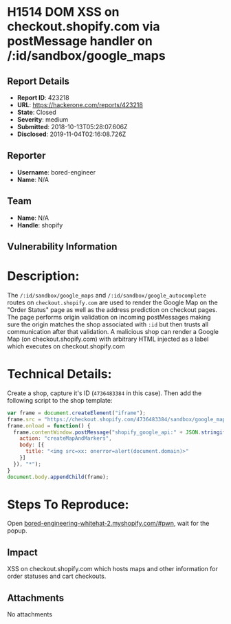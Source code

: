 # H1514 DOM XSS on checkout.shopify.com via postMessage handler on /:id/sandbox/google_maps

## Report Details
- **Report ID**: 423218
- **URL**: https://hackerone.com/reports/423218
- **State**: Closed
- **Severity**: medium
- **Submitted**: 2018-10-13T05:28:07.606Z
- **Disclosed**: 2019-11-04T02:16:08.726Z

## Reporter
- **Username**: bored-engineer
- **Name**: N/A

## Team
- **Name**: N/A
- **Handle**: shopify

## Vulnerability Information
# Description:
The `/:id/sandbox/google_maps` and `/:id/sandbox/google_autocomplete` routes on `checkout.shopify.com` are used to render the Google Map on the "Order Status" page as well as the address prediction on checkout pages. The page performs origin validation on incoming postMessages making sure the origin matches the shop associated with `:id` but then trusts all communication after that validation. A malicious shop can render a Google Map (on checkout.shopify.com) with arbitrary HTML injected as a label which executes on checkout.shopify.com

# Technical Details:
Create a shop, capture it's ID (`4736483384` in this case). Then add the following script to the shop template:
```js
var frame = document.createElement("iframe");
frame.src = "https://checkout.shopify.com/4736483384/sandbox/google_maps";
frame.onload = function() {
  frame.contentWindow.postMessage("shopify_google_api:" + JSON.stringify({
    action: "createMapAndMarkers", 
    body: [{
      title: "<img src=xx: onerror=alert(document.domain)>"
    }]
  }), "*");
}
document.body.appendChild(frame);
```

# Steps To Reproduce:
Open [bored-engineering-whitehat-2.myshopify.com/#pwn](https://bored-engineering-whitehat-2.myshopify.com/#pwn), wait for the popup.

## Impact

XSS on checkout.shopify.com which hosts maps and other information for order statuses and cart checkouts.

## Attachments
No attachments
